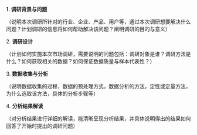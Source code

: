 **1. 调研背景与问题**

（说明本次调研所针对的行业、企业、产品、用户等，通过本次调研想要解决什么问题？计划调研的信息将如何帮助解决该问题？阐明调研的目的与意义）

2. **调研设计**

（计划如何实施本次市场调研，需要说明的问题包括：调研对象是谁？调研方法是什么？如何获取相关的数据？如何保证数据质量与样本代表性？）

3. **数据收集与分析**

（说明数据收集的过程，数据的预处理方式，数据分析的方法，定性或定量方法，为什么选取该方法，具体的分析步骤等）

4. **分析结果解读**

（对分析结果进行详细的解读，能清晰呈现分析结果，并具体说明得出的结果如何回答了开始时提出的调研问题）